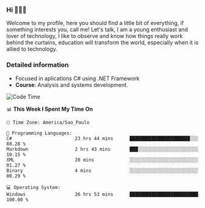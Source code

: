 


### Hi 🙋🏽‍♂️

Welcome to my profile, here you should find a little bit of everything, if something interests you, call me! Let's talk,
I am a young enthusiast and lover of technology, I like to observe and know how things really work behind the curtains, 
education will transform the world, especially when it is allied to technology.

### Detailed information
* Focused in aplications C# using .NET Framework
* **Course**: Analysis and systems development.

<!--START_SECTION:waka-->
![Code Time](http://img.shields.io/badge/Code%20Time-647%20hrs%209%20mins-blue)

📊 **This Week I Spent My Time On** 

```text
🕑︎ Time Zone: America/Sao_Paulo

💬 Programming Languages: 
C#                       23 hrs 44 mins      ██████████████████████░░░   88.28 % 
Markdown                 2 hrs 43 mins       ███░░░░░░░░░░░░░░░░░░░░░░   10.15 % 
XML                      20 mins             ░░░░░░░░░░░░░░░░░░░░░░░░░   01.27 % 
Binary                   4 mins              ░░░░░░░░░░░░░░░░░░░░░░░░░   00.29 % 

💻 Operating System: 
Windows                  26 hrs 53 mins      █████████████████████████   100.00 % 
```


<!--END_SECTION:waka-->


